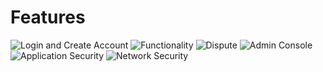 # Features

![Login and Create Account][welcome] 
![Functionality][functionality]
![Dispute][dispute] 
![Admin Console][admin]
![Application Security][appSecure] 
![Network Security][netSecure]

[welcome]: https://github.com/ededej/BlueBankAppAndroid/blob/master/images/bluebank_welcome.jpg?raw=true "Login and Create Account"
[functionality]: https://github.com/ededej/BlueBankAppAndroid/blob/master/images/bluebank_functionality.jpg?raw=true "Functionality"
[dispute]: https://github.com/ededej/BlueBankAppAndroid/blob/master/images/bluebank_dispute.jpg?raw=true "Dispute Transaction"
[admin]: https://github.com/ededej/BlueBankAppAndroid/blob/master/images/bluebank_admin.jpg?raw=true "Admin Console"
[appSecure]: https://github.com/ededej/BlueBankAppAndroid/blob/master/images/bluebank_appsecurity.jpg?raw=true "Application Security"
[netSecure]: https://github.com/ededej/BlueBankAppAndroid/blob/master/images/bluebank_netsecurity.jpg?raw=true "Network Security"
